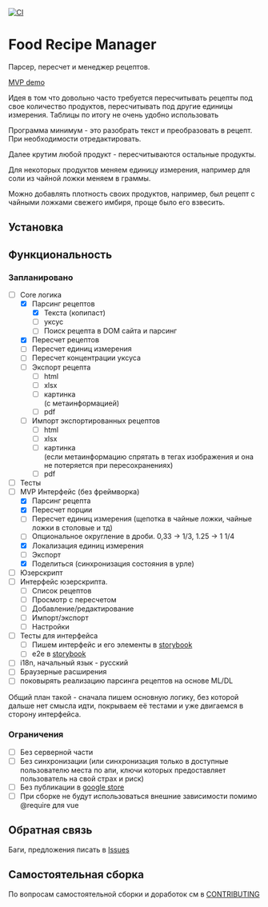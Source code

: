 [![CI](https://github.com/Apkawa/food_recipe_manager/actions/workflows/ci.yml/badge.svg)](https://github.com/Apkawa/food_recipe_manager/actions/workflows/ci.yml)

# Food Recipe Manager

Парсер, пересчет и менеджер рецептов.

[MVP demo](https://apkawa.github.io/food_recipe_manager/master/)

Идея в том что довольно часто требуется пересчитывать рецепты под свое количество продуктов,
пересчитывать под другие единицы измерения.
Таблицы по итогу не очень удобно использовать

Программа минимум - это разобрать текст и преобразовать в рецепт.
При необходимости отредактировать.

Далее крутим любой продукт - пересчитываются остальные продукты.

Для некоторых продуктов меняем единицу измерения, например для соли из чайной ложки меняем в граммы.

Можно добавлять плотность своих продуктов,
например, был рецепт с чайными ложками свежего имбиря, проще было его взвесить.

## Установка

## Функциональность

### Запланировано

- [ ] Core логика
  - [x] Парсинг рецептов
    - [x] Текста (копипаст)
    - [ ] уксус
    - [ ] Поиск рецепта в DOM сайта и парсинг
  - [x] Пересчет рецептов
  - [ ] Пересчет единиц измерения
  - [ ] Пересчет концентрации уксуса
  - [ ] Экспорт рецепта
    - [ ] html
    - [ ] xlsx
    - [ ] картинка \
           (с метаинформацией)
    - [ ] pdf
  - [ ] Импорт экспортированных рецептов
    - [ ] html
    - [ ] xlsx
    - [ ] картинка \
           (если метаинформацию спрятать в тегах изображения и она не потеряется при пересохранениях)
    - [ ] pdf
- [ ] Тесты
- [ ] MVP Интерфейс (без фреймворка)
  - [x] Парсинг рецепта
  - [x] Пересчет порции
  - [ ] Пересчет единиц измерения (щепотка в чайные ложки, чайные ложки в столовые и тд)
  - [ ] Опциональное округление в дроби. 0,33 -> 1/3, 1.25 -> 1 1/4
  - [x] Локализация единиц измерения
  - [ ] Экспорт
  - [x] Поделиться (синхронизация состояния в урле)
- [ ] Юзерскрипт
- [ ] Интерфейс юзерскрипта.
  - [ ] Список рецептов
  - [ ] Просмотр с пересчетом
  - [ ] Добавление/редактирование
  - [ ] Импорт/экспорт
  - [ ] Настройки
- [ ] Тесты для интерфейса
  - [ ] Пишем интерфейс и его элементы в [storybook](https://storybook.js.org/docs/vue/get-started/introduction)
  - [ ] e2e в [storybook](https://storybook.js.org/docs/vue/writing-tests/introduction)
- [ ] i18n, начальный язык - русский
- [ ] Браузерные расширения
- [ ] поковырять реализацию парсинга рецептов на основе ML/DL

Общий план такой - сначала пишем основную логику, без которой дальше нет смысла идти,
покрываем её тестами и уже двигаемся в сторону интерфейса.

### Ограничения

- [ ] Без серверной части
- [ ] Без синхронизации (или синхронизация только в доступные пользователю места по апи,
      ключи которых предоставляет пользователь на свой страх и риск)
- [ ] Без публикации в [google store](https://chrome.google.com/webstore/category/extensions?hl=ru)
- [ ] При сборке не будут использоваться внешние зависимости помимо @require для vue

## Обратная связь

Баги, предложения писать в [Issues](https://github.com/Apkawa/food_reciepe_manager/issues)

## Самостоятельная сборка

По вопросам самостоятельной сборки и доработок см в [CONTRIBUTING](./CONTRIBUTING.md)
